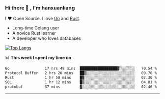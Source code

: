 ### Hi there 👋 , I'm hanxuanliang

<!--
**hanxuanliang/hanxuanliang** is a ✨ _special_ ✨ repository because its `README.md` (this file) appears on your GitHub profile.

Here are some ideas to get you started:

- 🔭 I’m currently working on ...
- 🌱 I’m currently learning ...
- 👯 I’m looking to collaborate on ...
- 🤔 I’m looking for help with ...
- 💬 Ask me about ...
- 📫 How to reach me: ...
- 😄 Pronouns: ...
- ⚡ Fun fact: ...
-->
I ❤ Open Source. I love [Go](https://golang.org) and [Rust](https://www.rust-lang.org/zh-CN/).

* Long-time Golang user
* A novice Rust learner
* A developer who loves databases

[![Top Langs](https://github-readme-stats.vercel.app/api?username=hanxuanliang&show_icons=true&count_private=true&line_height=40)](https://github.com/anuraghazra/github-readme-stats)

📊 **This week I spent my time on**
<!--START_SECTION:waka-->

```txt
Go                17 hrs 48 mins  █████████████████▓░░░░░░░   70.54 %
Protocol Buffer   2 hrs 26 mins   ██▒░░░░░░░░░░░░░░░░░░░░░░   09.70 %
Rust              1 hr 50 mins    █▓░░░░░░░░░░░░░░░░░░░░░░░   07.30 %
SQL               1 hr 12 mins    █▒░░░░░░░░░░░░░░░░░░░░░░░   04.81 %
protobuf          37 mins         ▓░░░░░░░░░░░░░░░░░░░░░░░░   02.46 %
```

<!--END_SECTION:waka-->

***
